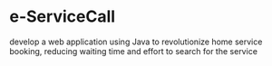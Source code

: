 # e-ServiceCall
develop a web application using Java to revolutionize home service booking, reducing waiting time and effort to search for the service
